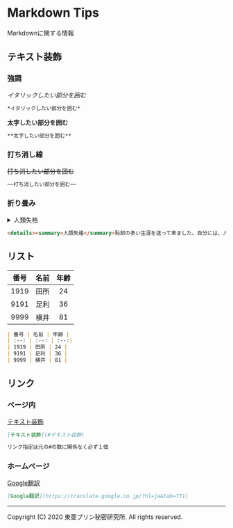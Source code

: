 # Markdown Tips

Markdownに関する情報

## テキスト装飾

### 強調

*イタリックしたい部分を囲む*

```md
*イタリックしたい部分を囲む*
```

**太字したい部分を囲む**

```md
**太字したい部分を囲む**
```

### 打ち消し線

~~打ち消したい部分を囲む~~

```md
~~打ち消したい部分を囲む~~
```

### 折り畳み

<details><summary>人類失格</summary>恥部の多い生涯を送って来ました。自分には、人間の性癖というものが、見当つかないのです。自分は群馬の密林に生れましたので、秘部をはじめて見たのは、よほど大きくなってからでした。</details>

```md
<details><summary>人類失格</summary>恥部の多い生涯を送って来ました。自分には、人間の性癖というものが、見当つかないのです。自分は群馬の密林に生れましたので、秘部をはじめて見たのは、よほど大きくなってからでした。</details>
```

## リスト

| 番号 | 名前 | 年齢 |
| :--: | :--: | :--:|
| 1919 | 田所 | 24 |
| 9191 | 足利 | 36 |
| 9999 | 横井 | 81 |

```md
| 番号 | 名前 | 年齢 |
| :--: | :--: | :--:|
| 1919 | 田所 | 24 |
| 9191 | 足利 | 36 |
| 9999 | 横井 | 81 |
```

## リンク

### ページ内

[テキスト装飾](#テキスト装飾)

```md
[テキスト装飾](#テキスト装飾)

リンク指定は元の#の数に関係なく必ず１個
```

### ホームページ

[Google翻訳](https://translate.google.co.jp/?hl=ja&tab=TT1)

```md
[Google翻訳](https://translate.google.co.jp/?hl=ja&tab=TT1)
```

---

Copyright (C) 2020 東亜プリン秘密研究所. All rights reserved.
